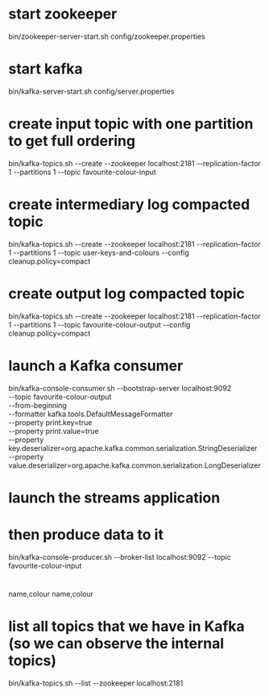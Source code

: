 # start zookeeper
bin/zookeeper-server-start.sh config/zookeeper.properties

# start kafka
bin/kafka-server-start.sh config/server.properties

# create input topic with one partition to get full ordering
bin/kafka-topics.sh --create --zookeeper localhost:2181 --replication-factor 1 --partitions 1 --topic favourite-colour-input

# create intermediary log compacted topic
bin/kafka-topics.sh --create --zookeeper localhost:2181 --replication-factor 1 --partitions 1 --topic user-keys-and-colours --config cleanup.policy=compact

# create output log compacted topic
bin/kafka-topics.sh --create --zookeeper localhost:2181 --replication-factor 1 --partitions 1 --topic favourite-colour-output --config cleanup.policy=compact


# launch a Kafka consumer
bin/kafka-console-consumer.sh --bootstrap-server localhost:9092 \
    --topic favourite-colour-output \
    --from-beginning \
    --formatter kafka.tools.DefaultMessageFormatter \
    --property print.key=true \
    --property print.value=true \
    --property key.deserializer=org.apache.kafka.common.serialization.StringDeserializer \
    --property value.deserializer=org.apache.kafka.common.serialization.LongDeserializer

# launch the streams application

# then produce data to it
bin/kafka-console-producer.sh --broker-list localhost:9092 --topic favourite-colour-input
#
name,colour
name,colour

# list all topics that we have in Kafka (so we can observe the internal topics)
bin/kafka-topics.sh --list --zookeeper localhost:2181
